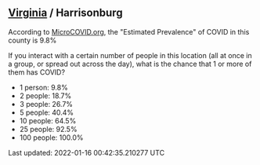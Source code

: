 
## [Virginia](/united-states/virginia) / Harrisonburg

According to [MicroCOVID.org](http://microcovid.org),
the "Estimated Prevalence" of COVID in this county is 9.8%

If you interact with a certain number of people in this location
(all at once in a group, or spread out across the day), what is the chance that
1 or more of them has COVID?

- 1 person: 9.8%
- 2 people: 18.7%
- 3 people: 26.7%
- 5 people: 40.4%
- 10 people: 64.5%
- 25 people: 92.5%
- 100 people: 100.0%

Last updated: 2022-01-16 00:42:35.210277 UTC
